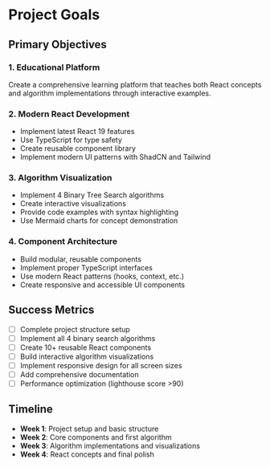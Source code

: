 # Project Goals

## Primary Objectives

### 1. Educational Platform

Create a comprehensive learning platform that teaches both React concepts and algorithm implementations through interactive examples.

### 2. Modern React Development

- Implement latest React 19 features
- Use TypeScript for type safety
- Create reusable component library
- Implement modern UI patterns with ShadCN and Tailwind

### 3. Algorithm Visualization

- Implement 4 Binary Tree Search algorithms
- Create interactive visualizations
- Provide code examples with syntax highlighting
- Use Mermaid charts for concept demonstration

### 4. Component Architecture

- Build modular, reusable components
- Implement proper TypeScript interfaces
- Use modern React patterns (hooks, context, etc.)
- Create responsive and accessible UI components

## Success Metrics

- [ ] Complete project structure setup
- [ ] Implement all 4 binary search algorithms
- [ ] Create 10+ reusable React components
- [ ] Build interactive algorithm visualizations
- [ ] Implement responsive design for all screen sizes
- [ ] Add comprehensive documentation
- [ ] Performance optimization (lighthouse score >90)

## Timeline

- **Week 1**: Project setup and basic structure
- **Week 2**: Core components and first algorithm
- **Week 3**: Algorithm implementations and visualizations
- **Week 4**: React concepts and final polish
